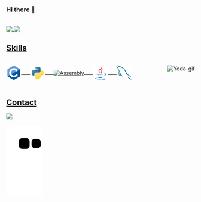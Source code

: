 ### Hi there 👋

</br>

 <div>
  <a href="https://github.com/eagrundy">
   <img align="center" height="170" src="https://github-readme-stats.vercel.app/api/top-langs/?username=ianbacchi&layout=compact&langs_count=16&theme=dracula"/>
  <img align="center" src="https://github-readme-stats.vercel.app/api?username=ianbacchi&show_icons=true&theme=dracula&include_all_commits=true&count_private=true&hide=issues"/>
</div>
 
 ## Skills
<div style="display: inline_block"><br>
  <img height="40" align="center" alt="C" height="30" width="40" src="https://raw.githubusercontent.com/devicons/devicon/master/icons/c/c-original.svg">
  &nbsp;&nbsp;&nbsp;&nbsp;
  <img height="40" align="center" alt="Python" height="30" width="40" src="https://raw.githubusercontent.com/devicons/devicon/master/icons/python/python-original.svg">
  &nbsp;&nbsp;&nbsp;&nbsp;
  <img height="40" align="center" alt="Assembly" height="30" width="40" src="https://img.icons8.com/dusk/64/assembly.png">
  &nbsp;&nbsp;&nbsp;&nbsp;
  <img height="40" align="center" alt="Java" height="30" width="40" src="https://raw.githubusercontent.com/devicons/devicon/master/icons/java/java-original.svg">
  &nbsp;&nbsp;&nbsp;&nbsp;
  <img height="40" align="center" alt="SQL" height="30" width="40" src="https://raw.githubusercontent.com/devicons/devicon/master/icons/mysql/mysql-original.svg">
  <img align="right" height="180em" alt="Yoda-gif" src="https://media.giphy.com/media/l44Qqz6gO6JiVV3pu/giphy.gif">
</div>
  
</br>

## Contact 
<div> 
  <a href="https://www.linkedin.com/in/ian-bacchi-nascimento-466327222" target="_blank"><img src="https://img.shields.io/badge/-LinkedIn-%230077B5?style=for-the-badge&logo=linkedin&logoColor=white" target="_blank"></a> 
  
</br>
 
  ![Snake animation](https://github.com/ianbacchi/ianbacchi/blob/output/github-contribution-grid-snake.svg)
 
</div>

